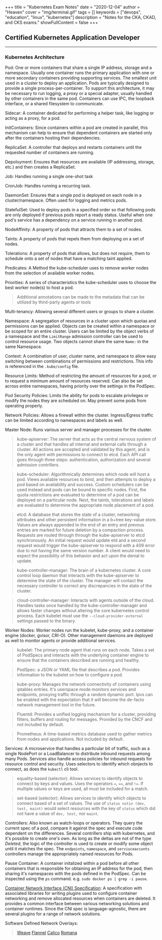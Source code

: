 +++
title = "Kubernetes Exam Notes"
date = "2020-12-04"
author = "Heaven"
cover = "img/terminal.gif"
tags = []
keywords = ["devops", "education", "linux", "kubernetes"]
description = "Notes for the CKA, CKAD, and CKS exams."
showFullContent = false
+++

## Certified Kubernetes Application Developer

---

### Kubernetes Architecture

Pod: One or more containers that share a single IP address, storage and a namespace. Usually one container runs the primary application with one or more secondary containers providing supporting services. The smallest unit used in a cluster to deploy an application. Pods are typically designed to provide a single process-per-container. To support this architecture, it may be necessary to run logging, a proxy or a special adapter, usually handled by other containers in the same pod. Containers can use IPC, the loopback interface, or a shared filesystem to communicate. 

Sidecar: A container dedicated for performing a helper task, like logging or acting as a proxy, for a pod.

InitContainers: Since containers within a pod are created in parallel, this mechanism can help to ensure that dependent containers are started only after the containers hosting their dependencies.

ReplicaSet: A controller that deploys and restarts containers until the requested number of containers are running.

Depoloyment: Ensures that resources are available (IP addressing, storage, etc.) and then creates a ReplicaSet.

Job: Handles running a single one-shot task

CronJob: Handles running a recurring task.

DaemonSet: Ensures that a single pod is deployed on each node in a cluster/namespace. Often used for logging and metrics pods.

StatefulSet: Used to deploy pods in a specified order so that following pods are only deployed if previous pods report a ready status. Useful when one pod's service has a dependency on a service running in another pod.

NodeAffinity: A property of pods that attracts them to a set of nodes.

Taints: A property of pods that repels them from deploying on a set of nodes.

Tolerations: A property of pods that allows, but does not require, them to schedule onto a set of nodes that have a matching taint applied.

Predicates: A Method the kube-scheduler uses to remove worker nodes from the selection of available worker nodes.

Priorities: A series of characteristics the kube-scheduler uses to choose the best worker node(s) to host a pod.

> Additional annotations can be made to the metadata that can be utilized by third-party agents or tools

Multi-tenancy: Allowing several different users or groups to share a cluster.

Namespace: A segregation of resources in a cluster upon which quotas and permissions can be applied. Objects can be created within a namespace or be scoped for an entire cluster. Users can be limited by the object verbs of a namespace and the `LimitRange` admission controller can be used to control resource usage. Two objects cannot share the same `Name:` in the same Namespace.

Context: A combination of user, cluster name, and namespace to allow easy switching between combinations of permissions and restrictions. This info is referenced in the `.kube/config` file.

Resource Limits: Method of restricting the amount of resources for a pod, or to request a minimum amount of resources reserved. Can also be set across entire namespaces, having priority over the settings in the PodSpec.

Pod Security Policies: Limits the ability for pods to escalate privileges or modify the nodes they are scheduled on. May prevent some pods from operating properly.

Network Policies: Allows a firewall within the cluster. Ingress/Egress traffic can be limited according to namespaces and labels as well.

Master Node: Runs various server and manager processes for the cluster.

> kube-apiserver: The server that acts as the central nervous system of a cluster and that handles all internal and external calls through a cluster. All actions are accepted and validated by this agent, and is the only agent with permissions to connect to etcd. Each API call goes through three steps: authentication, authorization and several admission contrillers.

> kube-scheduler: Algorithmically determines which node will host a pod. Views available resources to bind, and then attempts to deploy a pod based on availability and success. Custom schedulers can be used instead and pods can be bound to specific nodes. First, the quota restrictions are evaluated to determine of a pod can be deployed on a particular node. Next, the taints, tolerations and labels are evaluated to determine the appropriate node placement of a pod.

> etcd: A database that stores the state of a cluster, networking attributes and other persistent information in a b+tree key-value store. Values are always appended to the end of an entry and prevous entries are marked for future deletion by a compaction process. Requests are routed through through the kube-apiserver to etcd synchronously. An initial request would update etd and a second request would trigger the kube-apiserver to respond with a 409 error due to not having the same version number. A client would need to expect the possibility of this behavior and act upon the denial to update.

> kube-controller-manager: The brain of a kubernetes cluster. A core control loop daemon that interacts with the kube-apiserver to determine the state of the cluster. The manager will contact the necessary controller to correct any discrepancies in the state of the cluster.

> cloud-controller-manager: Interacts with agents outside of the cloud. Handles tasks once handled by the kube-controller-manager and allows faster changes without altering the core kubernetes control process. Each kubelet must use the `--cloud-provider-external` settings passed to the binary.

Worker Nodes: Worker nodes run the kubelet, kube-proxy, and a container engine (docker, gvisor, CRI-O). Other management daemons are deployed as well to monitor agents or provide additional services.

> kubelet: The primary node agent that runs on each node. Takes a set of PodSpecs and interacts with the underlying container engine to ensure that the containers described are running and healthy.

> PodSpec: a JSON or YAML file that describes a pod. Provides information to the kubelet on how to configure a pod.

> kube-proxy: Manages the network connectivity of containers using iptables entries. It's userspace mode monitors services and endpoints, proxying traffic through a random dynamic port. Ipvs can be enabled with the expectation that it will become the de-facto network management tool in the future.

> Fluentd: Provides a unified logging mechanism for a cluster, providing filters, buffers and routing for messages. Provided by the CNCF and not included by default.

> Prometheus: A time-based metrics database used to gather metrics from nodes and applications. Not included by default.

Services: A microservice that handles a particular bit of traffic, such as a single NodePort or a LoadBalancer to distribute inbound requests among many Pods. Services also handle access policies for inbound requests for resource control and security. Uses selectors to identify which obnjects to connect, as does the `kubectl` cli tool.

> equality-based (selector): Allows services to identify objects to connect by keys and values. Uses the operators `=`, `==`, and `!=`. If multiple values or keys are used, all must be included for a match.

> set-based (selector): Allows services to identify which objects to connect based of a set of values. The use of `status notin (dev, test, maint)` would select resources with the key of `status` which did not have a value of `dev, test,` nor `maint`. 

Controllers: Also known as watch-loops or operators. They query the current spec of a pod, compare it against the spec and execute code dependent on the differences. Several contrillers ship with kubernetes, and it's possible to create one's own. As long as the deltas are not of the type *Deleted*, the logic of the controller is used to create or modify some object until it matches the spec. The `endpoints`, `namespace`, and `serviuceaccunts` controllers manage the appropriately named resources for Pods.

Pause Container: A container initalized within a pod before all other containers that is responsible for obtaining an IP address for the pod, then sharing it's namespaces with the pods defined in the PodSpec. Can be inspected using the `ps` command. e.g. `sudo docker ps | grep -i pause`. 

[Container Network Interface (CNI) Specification](https://github.com/containernetworking/cni): A specification with associated libraries for writing plugins used to configure container networking and remove allocated resources when containers are deleted. It provides a common interface between various networking solutions and container runtimes. Since the CNI spec is language-agnostic, there are several plugins for a range of network solutions.

Software Defined Network Overlays:
> [Weave](https://weave.works)
> [Flannel](https://github.com/coreos/flannel)
> [Calico](https://projectcalico.org)
> [Romana](https://romana.io)
